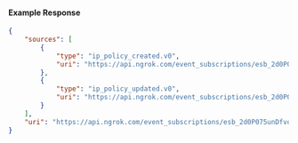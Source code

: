 <!-- Code generated for API Clients. DO NOT EDIT. -->

#### Example Response

```json
{
	"sources": [
		{
			"type": "ip_policy_created.v0",
			"uri": "https://api.ngrok.com/event_subscriptions/esb_2d0P075unDfvoUgBNFJLFSxLX1T/sources/ip_policy_created.v0"
		},
		{
			"type": "ip_policy_updated.v0",
			"uri": "https://api.ngrok.com/event_subscriptions/esb_2d0P075unDfvoUgBNFJLFSxLX1T/sources/ip_policy_updated.v0"
		}
	],
	"uri": "https://api.ngrok.com/event_subscriptions/esb_2d0P075unDfvoUgBNFJLFSxLX1T/sources"
}
```
